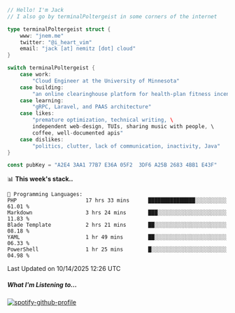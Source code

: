 ```go
// Hello! I'm Jack
// I also go by terminalPoltergeist in some corners of the internet

type terminalPoltergeist struct {
    www: "jnem.me"
    twitter: "@i_heart_vim"
    email: "jack [at] nemitz [dot] cloud"
}

switch terminalPoltergeist {
    case work:
        "Cloud Engineer at the University of Minnesota"
    case building:
        "an online clearinghouse platform for health-plan fitness incentive programs"
    case learning:
        "gRPC, Laravel, and PAAS architecture"
    case likes:
        "premature optimization, technical writing, \
        independent web-design, TUIs, sharing music with people, \
        coffee, well-documented apis"
    case dislikes:
        "politics, clutter, lack of communication, inactivity, Java"
}

const pubKey = "A2E4 3AA1 77B7 E36A 05F2  3DF6 A25B 2683 4BB1 E43F"
```

<!--START_SECTION:waka-->
📊 **This week's stack..** 

```text
💬 Programming Languages: 
PHP                      17 hrs 33 mins      ███████████████░░░░░░░░░░   61.01 % 
Markdown                 3 hrs 24 mins       ███░░░░░░░░░░░░░░░░░░░░░░   11.83 % 
Blade Template           2 hrs 21 mins       ██░░░░░░░░░░░░░░░░░░░░░░░   08.18 % 
YAML                     1 hr 49 mins        ██░░░░░░░░░░░░░░░░░░░░░░░   06.33 % 
PowerShell               1 hr 25 mins        █░░░░░░░░░░░░░░░░░░░░░░░░   04.98 % 
```


 Last Updated on 10/14/2025 12:26 UTC
<!--END_SECTION:waka-->

##### What I'm Listening to...

[![spotify-github-profile](https://jnem.me/listening-item?maxAge=2592000)](https://jnem.me/listening)
